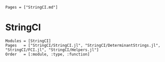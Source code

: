 ```@index
Pages = ["StringCI.md"]
```

# StringCI 
```@autodocs
Modules = [StringCI]
Pages   = ["StringCI/StringCI.jl", "StringCI/DeterminantStrings.jl", "StringCI/FCI.jl", "StringCI/Helpers.jl"]
Order   = [:module, :type, :function]
```


